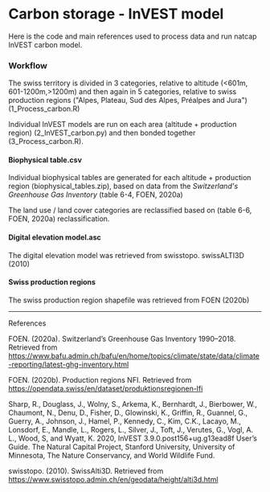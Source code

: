 # Carbon storage - InVEST model

Here is the code and main references used to process data and run natcap InVEST carbon model.

### Workflow

The swiss territory is divided in 3 categories, relative to altitude (<601m, 601-1200m,>1200m) and then again in 5 categories, relative to swiss production regions ("Alpes, Plateau, Sud des Alpes, Préalpes and Jura") (1_Process_carbon.R)

Individual InVEST models are run on each area (altitude + production region) (2_InVEST_carbon.py) and then bonded together (3_Process_carbon.R). 

#### Biophysical table.csv

Individual biophysical tables are generated for each altitude + production region (biophysical_tables.zip), based on data from the *Switzerland's Greenhouse Gas Inventory* (table 6-4, FOEN, 2020a)

The land use / land cover categories are reclassified based on (table 6-6, FOEN, 2020a) reclassification. 

#### Digital elevation model.asc

The digital elevation model was retrieved from swisstopo. swissALTI3D (2010)

#### Swiss production regions

The swiss production region shapefile was retrieved from FOEN (2020b)

------

References 

FOEN. (2020a). Switzerland’s Greenhouse Gas Inventory 1990–2018. Retrieved from https://www.bafu.admin.ch/bafu/en/home/topics/climate/state/data/climate-reporting/latest-ghg-inventory.html

FOEN. (2020b). Production regions NFI. Retrieved from https://opendata.swiss/en/dataset/produktionsregionen-lfi

Sharp, R., Douglass, J., Wolny, S., Arkema, K., Bernhardt, J., Bierbower, W., Chaumont, N., Denu, D., Fisher, D., Glowinski, K., Griffin, R., Guannel, G., Guerry, A., Johnson, J., Hamel, P., Kennedy, C., Kim, C.K., Lacayo, M., Lonsdorf, E., Mandle, L., Rogers, L., Silver, J., Toft, J., Verutes, G., Vogl, A. L., Wood, S, and Wyatt, K. 2020, InVEST 3.9.0.post156+ug.g13ead8f User’s Guide. The Natural Capital Project, Stanford University, University of Minnesota, The Nature Conservancy, and World Wildlife Fund.

swisstopo. (2010). SwissAlti3D. Retrieved from https://www.swisstopo.admin.ch/en/geodata/height/alti3d.html
